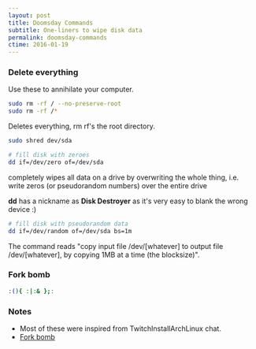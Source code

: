 ```yaml
---
layout: post
title: Doomsday Commands
subtitle: One-liners to wipe disk data
permalink: doomsday-commands
ctime: 2016-01-19
---
```


### Delete everything

Use these to annihilate your computer.

```bash
sudo rm -rf / --no-preserve-root
sudo rm -rf /*
```

Deletes everything, rm rf's the root directory.

```bash
sudo shred dev/sda

# fill disk with zeroes
dd if=/dev/zero of=/dev/sda 
```

completely wipes all data on a drive by overwriting the whole thing, i.e. write zeros (or pseudorandom numbers) over the entire drive

**dd** has a nickname as **Disk Destroyer** as it's very easy to blank the wrong device :)

```bash
# fill disk with pseudorandom data
dd if=/dev/random of=/dev/sda bs=1m 
```

The command reads "copy input file /dev/[whatever] to output file /dev/[whatever], by copying 1MB at a time (the blocksize)".

### Fork bomb

```bash
:(){ :|:& };:
```
 
### Notes
- Most of these were inspired from TwitchInstallArchLinux chat.
- [Fork bomb](http://www.unixmen.com/fork-bomb-can-prevent-danger/)


